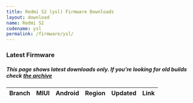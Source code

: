 ```yaml
---
title: Redmi S2 (ysl) Firmware Downloads
layout: download
name: Redmi S2
codename: ysl
permalink: /firmware/ysl/
---
```



### Latest Firmware
##### This page shows latest downloads only. If you're looking for old builds check [the archive](/archive/firmware/ysl/)


<div class="table-responsive-md" id="table-wrapper">
<table id="firmware" class="compact table table-striped table-hover table-sm">
    <thead class="thead-dark">
        <tr>
            <th>Branch</th>
            <th>MIUI</th>
            <th>Android</th>
            <th>Region</th>
            <th>Updated</th>
            <th>Link</th>
        </tr>
    </thead>
    <script>loadFirmwareDownloads('ysl', 'latest')</script>
</table>
</div>
